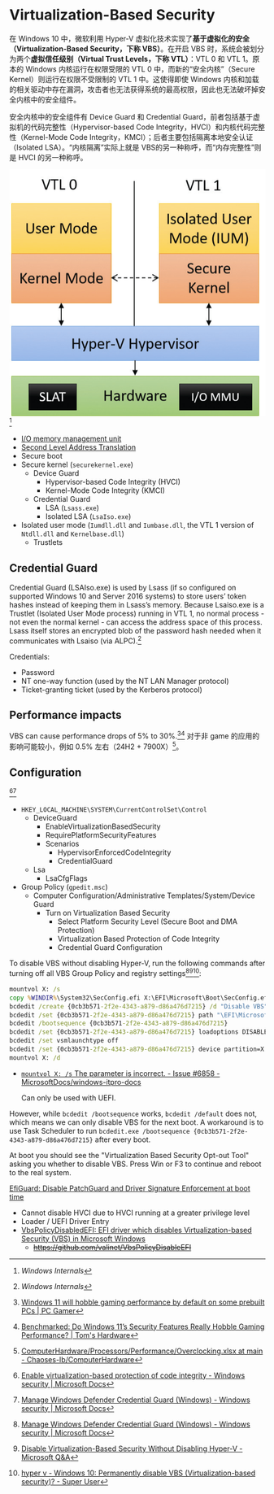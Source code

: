 # Virtualization-Based Security
在 Windows 10 中，微软利用 Hyper-V 虚拟化技术实现了**基于虚拟化的安全（Virtualization-Based Security，下称 VBS）**。在开启 VBS 时，系统会被划分为两个**虚拟信任级别（Virtual Trust Levels，下称 VTL）**：VTL 0 和 VTL 1。原本的 Windows 内核运行在权限受限的 VTL 0 中，而新的“安全内核”（Secure Kernel）则运行在权限不受限制的 VTL 1 中。这使得即使 Windows 内核和加载的相关驱动中存在漏洞，攻击者也无法获得系统的最高权限，因此也无法破坏掉安全内核中的安全组件。

安全内核中的安全组件有 Device Guard 和 Credential Guard，前者包括基于虚拟机的代码完整性（Hypervisor-based Code Integrity，HVCI）和内核代码完整性（Kernel-Mode Code Integrity，KMCI）；后者主要包括隔离本地安全认证（Isolated LSA）。“内核隔离”实际上就是 VBS的另一种称呼，而“内存完整性”则是 HVCI 的另一种称呼。

![](images/VBS.png)[^winter]
- [I/O memory management unit](https://en.wikipedia.org/wiki/Input%E2%80%93output_memory_management_unit)
- [Second Level Address Translation](https://en.wikipedia.org/wiki/Second_Level_Address_Translation)
- Secure boot
- Secure kernel (`securekernel.exe`)
  - Device Guard
    - Hypervisor-based Code Integrity (HVCI)
    - Kernel-Mode Code Integrity (KMCI)
  - Credential Guard
    - LSA (`Lsass.exe`)
    - Isolated LSA (`LsaIso.exe`)
- Isolated user mode (`Iumdll.dll` and `Iumbase.dll`, the VTL 1 version of `Ntdll.dll` and `Kernelbase.dll`)
  - Trustlets

## Credential Guard
Credential Guard (LSAIso.exe) is used by Lsass (if so configured on supported Windows 10 and Server 2016 systems) to store users’ token hashes instead of keeping them in Lsass’s memory. Because Lsaiso.exe is a Trustlet (Isolated User Mode process) running in VTL 1, no normal process - not even the normal kernel - can access the address space of this process. Lsass itself stores an encrypted blob of the password hash needed when it communicates with Lsaiso (via ALPC).[^winter]

Credentials:
- Password
- NT one-way function (used by the NT LAN Manager protocol)
- Ticket-granting ticket (used by the Kerberos protocol)

## Performance impacts
VBS can cause performance drops of 5% to 30%.[^pcgamer][^toms] 对于非 game 的应用的影响可能较小，例如 0.5% 左右（24H2 + 7900X）[^overclock]。

[^pcgamer]: [Windows 11 will hobble gaming performance by default on some prebuilt PCs | PC Gamer](https://www.pcgamer.com/windows-11-pcs-can-hobble-gaming-performance/)
[^toms]: [Benchmarked: Do Windows 11’s Security Features Really Hobble Gaming Performance? | Tom's Hardware](https://www.tomshardware.com/news/windows-11-gaming-benchmarks-performance-vbs-hvci-security)
[^overclock]: [ComputerHardware/Processors/Performance/Overclocking.xlsx at main - Chaoses-Ib/ComputerHardware](https://github.com/Chaoses-Ib/ComputerHardware/blob/main/Processors/Performance/Overclocking.xlsx)

## Configuration
[^ms-integrity][^ms-credential]
- `HKEY_LOCAL_MACHINE\SYSTEM\CurrentControlSet\Control`
  - DeviceGuard
    - EnableVirtualizationBasedSecurity
    - RequirePlatformSecurityFeatures
    - Scenarios
      - HypervisorEnforcedCodeIntegrity
      - CredentialGuard
  - Lsa
    - LsaCfgFlags
- Group Policy (`gpedit.msc`)
  - Computer Configuration/Administrative Templates/System/Device Guard
    - Turn on Virtualization Based Security
      - Select Platform Security Level (Secure Boot and DMA Protection)
      - Virtualization Based Protection of Code Integrity
      - Credential Guard Configuration

To disable VBS without disabling Hyper-V, run the following commands after turning off all VBS Group Policy and registry settings[^ms-credential][^disable-ms-qa][^disable-su]:
```cmd
mountvol X: /s
copy %WINDIR%\System32\SecConfig.efi X:\EFI\Microsoft\Boot\SecConfig.efi /Y
bcdedit /create {0cb3b571-2f2e-4343-a879-d86a476d7215} /d "Disable VBS" /application osloader
bcdedit /set {0cb3b571-2f2e-4343-a879-d86a476d7215} path "\EFI\Microsoft\Boot\SecConfig.efi"
bcdedit /bootsequence {0cb3b571-2f2e-4343-a879-d86a476d7215}
bcdedit /set {0cb3b571-2f2e-4343-a879-d86a476d7215} loadoptions DISABLE-VBS
bcdedit /set vsmlaunchtype off
bcdedit /set {0cb3b571-2f2e-4343-a879-d86a476d7215} device partition=X:
mountvol X: /d
```
- [`mountvol X: /s` The parameter is incorrect. - Issue #6858 - MicrosoftDocs/windows-itpro-docs](https://web.archive.org/web/20201110085245/https://github.com/MicrosoftDocs/windows-itpro-docs/issues/6858)

  Can only be used with UEFI.

However, while `bcdedit /bootsequence` works, `bcdedit /default` does not, which means we can only disable VBS for the next boot. A workaround is to use Task Scheduler to run `bcdedit.exe /bootsequence {0cb3b571-2f2e-4343-a879-d86a476d7215}` after every boot.

At boot you should see the "Virtualization Based Security Opt-out Tool" asking you whether to disable VBS. Press Win or F3 to continue and reboot to the real system.

[EfiGuard: Disable PatchGuard and Driver Signature Enforcement at boot time](https://github.com/Mattiwatti/EfiGuard)
- Cannot disable HVCI due to HVCI running at a greater privilege level
- Loader / UEFI Driver Entry
- [VbsPolicyDisabledEFI: EFI driver which disables Virtualization-based Security (VBS) in Microsoft Windows](https://github.com/valinet/VbsPolicyDisabledEFI)
  - ~~https://github.com/valinet/VbsPolicyDisableEFI~~


[^winter]: *Windows Internals*

[^disable-ms-qa]: [Disable Virtualization-Based Security Without Disabling Hyper-V - Microsoft Q&A](https://docs.microsoft.com/en-us/answers/questions/245071/disable-virtualization-based-security-without-disb.html)
[^disable-su]: [hyper v - Windows 10: Permanently disable VBS (Virtualization-based security)? - Super User](https://superuser.com/questions/1489224/windows-10-permanently-disable-vbs-virtualization-based-security)

[^ms-integrity]: [Enable virtualization-based protection of code integrity - Windows security | Microsoft Docs](https://docs.microsoft.com/en-us/windows/security/threat-protection/device-guard/enable-virtualization-based-protection-of-code-integrity)
[^ms-credential]: [Manage Windows Defender Credential Guard (Windows) - Windows security | Microsoft Docs](https://docs.microsoft.com/en-us/windows/security/identity-protection/credential-guard/credential-guard-manage)